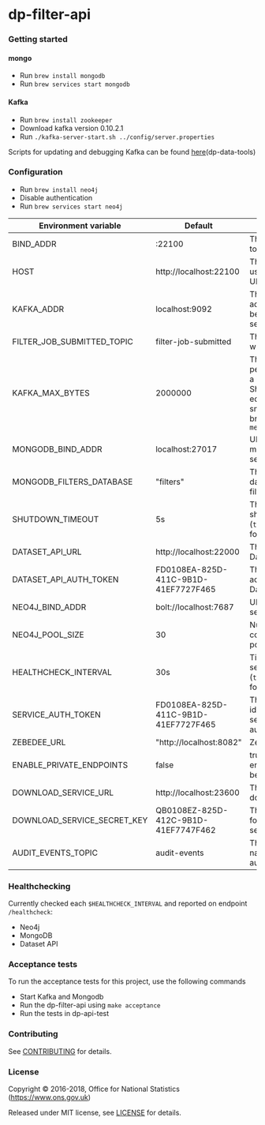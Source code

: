 dp-filter-api
================

### Getting started

#### mongo
* Run `brew install mongodb`
* Run `brew services start mongodb`

#### Kafka
* Run `brew install zookeeper`
* Download kafka version 0.10.2.1
* Run `./kafka-server-start.sh ../config/server.properties`

Scripts for updating and debugging Kafka can be found [here](https://github.com/ONSdigital/dp-data-tools)(dp-data-tools)

### Configuration
* Run `brew install neo4j`
* Disable authentication
* Run `brew services start neo4j`

| Environment variable       | Default                                   | Description
| -------------------------- | ----------------------------------------- | -----------
| BIND_ADDR                  | :22100                                    | The host and port to bind to
| HOST                       | http://localhost:22100                    | The host name used to build URLs
| KAFKA_ADDR                 | localhost:9092                            | The kafka broker addresses (can be comma separated)
| FILTER_JOB_SUBMITTED_TOPIC | filter-job-submitted                      | The kafka topic to write messages to
| KAFKA_MAX_BYTES            | 2000000                                   | The maximum permitted size of a message. Should be set equal to or smaller than the broker's `message.max.bytes`
| MONGODB_BIND_ADDR          | localhost:27017                           | URL to a mongodb services
| MONGODB_FILTERS_DATABASE   | "filters"                                 | The mongodb database to store filters
| SHUTDOWN_TIMEOUT           | 5s                                        | The graceful shutdown timeout (`time.Duration` format)
| DATASET_API_URL            | http://localhost:22000                    | The URL of the Dataset API
| DATASET_API_AUTH_TOKEN     | FD0108EA-825D-411C-9B1D-41EF7727F465      | The token used to access the Dataset API
| NEO4J_BIND_ADDR            | bolt://localhost:7687                     | URL to a neo4j services
| NEO4J_POOL_SIZE            | 30                                        | Number of connections in the pool
| HEALTHCHECK_INTERVAL       | 30s                                       | Time between self-healthchecks (`time.Duration` format)
| SERVICE_AUTH_TOKEN         | FD0108EA-825D-411C-9B1D-41EF7727F465      | The token used to identify this service when authenticating
| ZEBEDEE_URL                | "http://localhost:8082"                   | Zebedee URL
| ENABLE_PRIVATE_ENDPOINTS   | false                                     | true if private endpoints should be enabled
| DOWNLOAD_SERVICE_URL       | http://localhost:23600                    | The URL of the download service
| DOWNLOAD_SERVICE_SECRET_KEY| QB0108EZ-825D-412C-9B1D-41EF7747F462      | The service token for the download service
| AUDIT_EVENTS_TOPIC         | audit-events                              | The Kafka topic name to send audit events to

### Healthchecking

Currently checked each `$HEALTHCHECK_INTERVAL` and reported on endpoint `/healthcheck`:

* Neo4j
* MongoDB
* Dataset API

### Acceptance tests

To run the acceptance tests for this project, use the following commands

* Start Kafka and Mongodb 
* Run the dp-filter-api using `make acceptance`
* Run the tests in dp-api-test


### Contributing

See [CONTRIBUTING](CONTRIBUTING.md) for details.

### License

Copyright © 2016-2018, Office for National Statistics (https://www.ons.gov.uk)

Released under MIT license, see [LICENSE](LICENSE.md) for details.
